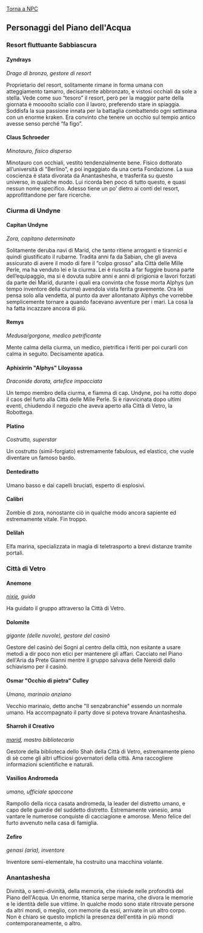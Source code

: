 [Torna a NPC](../npc.md)

## Personaggi del Piano dell'Acqua

### Resort fluttuante Sabbiascura

#### Zyndrays

*Drago di bronzo, gestore di resort*

Proprietario del resort, solitamente rimane in forma umana con atteggiamento tamarro, decisamente abbronzato, e vistosi occhiali da sole a stella. Vede come suo “tesoro” il resort, però per la maggior parte della giornata è moooolto sciallo con il lavoro, preferendo stare in spiaggia. Soddisfa la sua passione innata per la battaglia combattendo ogni settimana con un enorme kraken.
Era convinto che tenere un occhio sul tempio antico avesse senso perché “fa figo”.

#### Claus Schroeder

*Minotauro, fisico disperso*

Minotauro con occhiali, vestito tendenzialmente bene. Fisico dottorato all’università di "Berlino", e poi ingaggiato da una certa Fondazione. La sua coscienza è stata divorata da Anantashesha, e trasferita su questo universo, in qualche modo. Lui ricorda ben poco di tutto questo, e quasi nessun nome specifico. Adesso tiene un po’ dietro ai conti del resort, approfittandone per fare ricerche.

### Ciurma di Undyne

#### Capitan Undyne

*Zora, capitano determinato*

Solitamente deruba navi di Marid, che tanto ritiene arroganti e tirannici e quindi giustificato il rubarne.
Tradita anni fa da Sabian, che gli aveva assicurato di avere il modo di fare il “colpo grosso” alla Città delle Mille Perle, ma ha venduto lei e la ciurma. Lei è riuscita a far fuggire buona parte dell’equipaggio, ma si è dovuta subire anni e anni di prigionia e lavori forzati da parte dei Marid, durante i quali era convinta che fosse morta Alphys (un tempo inventore della ciurma) avendola vista ferita gravemente. Ora lei pensa solo alla vendetta, al punto da aver allontanato Alphys che vorrebbe semplicemente tornare a quando facevano avventure per i mari. La cosa la ha fatta incazzare ancora di più.

#### Remys

*Medusa/gorgone, medico petrificante*

Mente calma della ciurma, un medico, pietrifica i feriti per poi curarli con calma in seguito. Decisamente apatica.

#### Aphixirrin "Alphys" Liloyassa

*Draconide dorata, artefice impacciata*

Un tempo membro della ciurma, e fiamma di cap. Undyne, poi ha rotto dopo il caos del furto alla Città delle Mille Perle. Si è riavvicinata dopo ultimi eventi, chiudendo il negozio che aveva aperto alla Città di Vetro, la Robottega.

#### Platino

*Costrutto, superstar*

Un costrutto (simil-forgiato) estremamente fabulous, ed elastico, che vuole diventare un famoso bardo.

#### Dentediratto

Umano basso e dai capelli bruciati, esperto di esplosivi.

#### Calibri

Zombie di zora, nonostante ciò in qualche modo ancora sapiente ed estremamente vitale. Fin troppo.

#### Delilah

Elfa marina, specializzata in magia di teletrasporto a brevi distanze tramite portali.

### Città di Vetro


#### Anemone

*[nixie](https://forgottenrealms.fandom.com/wiki/Nixie), guida*

Ha guidato il gruppo attraverso la Città di Vetro.

#### Dolomite

*gigante (delle nuvole), gestore del casinò*

Gestore del casinò dei Sogni al centro della città, non esitante a usare metodi a dir poco non etici per mantenere gli affari. Cacciato nel Piano dell'Aria da Prete Gianni mentre il gruppo salvava delle Nereidi dallo schiavismo per il casinò.

#### Osmar "Occhio di pietra" Culley

*Umano, marinaio anziano*

Vecchio marinaio, detto anche "Il senzabranchie" essendo un normale umano. Ha accompagnato il party dove si poteva trovare Anantashesha.

#### Sharroh il Creativo

*[marid](https://forgottenrealms.fandom.com/wiki/Marid), mastro bibliotecario*

Gestore della biblioteca dello Shah della Città di Vetro, estremamente pieno di sè come gli altri ufficiosi governatori della città. Ama raccogliere informazioni scientifiche e naturali.

#### Vasilios Andromeda

*umano, ufficiale spaccone*

Rampollo della ricca casata andromeda, la leader del distretto umano, e capo delle guardie del suddetto distretto. Estremamente vanesio, ama vantare le numerose conquiste di cacciagione e amorose. Meno felice del furto avvenuto nella casa di famiglia.

#### Zefiro

*genasi (aria), inventore*

Inventore semi-elementale, ha costruito una macchina volante.


### Anantashesha

Divinità, o semi-divinità, della memoria, che risiede nelle profondità del Piano dell'Acqua. Un enorme, titanica serpe marina, che divora le memorie e le identità delle sue vittime. In qualche modo sono state ritrovate persone da altri mondi, o meglio, con memorie da essi, arrivate in un altro corpo. Non è chiaro se questo implichi la presenza dell'entità in più mondi contemporaneamente, o altro.
